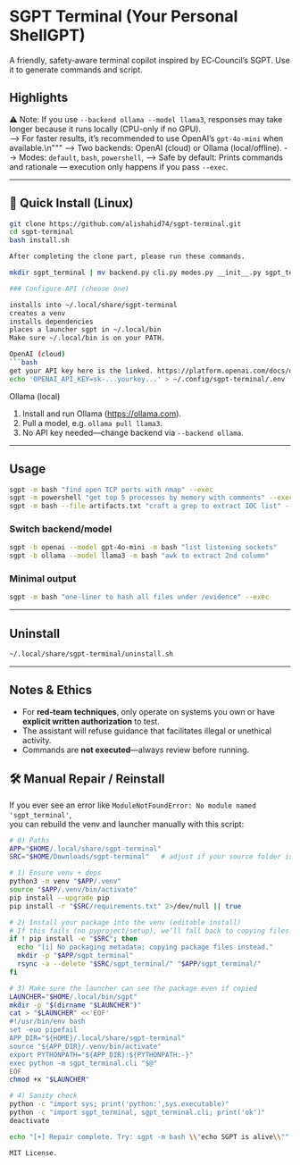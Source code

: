 # SGPT Terminal (Your Personal ShellGPT)

A friendly, safety‑aware terminal copilot inspired by EC‑Council’s SGPT. Use it to generate commands and script.

## Highlights
⚠️ Note: If you use `--backend ollama --model llama3`, responses may take longer because it runs locally (CPU-only if no GPU).  
--> For faster results, it’s recommended to use OpenAI’s `gpt-4o-mini` when available.\n"""
--> Two backends: OpenAI (cloud) or Ollama (local/offline).
--> Modes: `default`, `bash`, `powershell`,
--> Safe by default: Prints commands and rationale — execution only happens if you pass `--exec`.  

---

## 🚀 Quick Install (Linux)

```bash
git clone https://github.com/alishahid74/sgpt-terminal.git
cd sgpt-terminal
bash install.sh

After completing the clone part, please run these commands.

mkdir sgpt_terminal | mv backend.py cli.py modes.py __init__.py sgpt_terminal

### Configure API (choose one)

installs into ~/.local/share/sgpt-terminal
creates a venv
installs dependencies
places a launcher sgpt in ~/.local/bin
Make sure ~/.local/bin is on your PATH.

OpenAI (cloud)  
```bash
get your API key here is the linked. https://platform.openai.com/docs/overview
echo 'OPENAI_API_KEY=sk-...yourkey...' > ~/.config/sgpt-terminal/.env
```

Ollama (local)  
1. Install and run Ollama (https://ollama.com).  
2. Pull a model, e.g. `ollama pull llama3`.  
3. No API key needed—change backend via `--backend ollama`.

---

## Usage

```bash
sgpt -m bash "find open TCP ports with nmap" --exec
sgpt -m powershell "get top 5 processes by memory with comments" --exec
sgpt -m bash --file artifacts.txt "craft a grep to extract IOC list" --exec
```

### Switch backend/model
```bash
sgpt -b openai --model gpt-4o-mini -m bash "list listening sockets"
sgpt -b ollama --model llama3 -m bash "awk to extract 2nd column"
```

### Minimal output
```bash
sgpt -m bash "one-liner to hash all files under /evidence" --exec
```

---

## Uninstall
```bash
~/.local/share/sgpt-terminal/uninstall.sh
```

---

## Notes & Ethics
- For **red‑team techniques**, only operate on systems you own or have **explicit written authorization** to test.
- The assistant will refuse guidance that facilitates illegal or unethical activity.
- Commands are **not executed**—always review before running.


## 🛠 Manual Repair / Reinstall

If you ever see an error like `ModuleNotFoundError: No module named 'sgpt_terminal'`,  
you can rebuild the venv and launcher manually with this script:

```bash
# 0) Paths
APP="$HOME/.local/share/sgpt-terminal"
SRC="$HOME/Downloads/sgpt-terminal"   # adjust if your source folder is elsewhere

# 1) Ensure venv + deps
python3 -m venv "$APP/.venv"
source "$APP/.venv/bin/activate"
pip install --upgrade pip
pip install -r "$SRC/requirements.txt" 2>/dev/null || true

# 2) Install your package into the venv (editable install)
# If this fails (no pyproject/setup), we’ll fall back to copying files.
if ! pip install -e "$SRC"; then
  echo "[i] No packaging metadata; copying package files instead."
  mkdir -p "$APP/sgpt_terminal"
  rsync -a --delete "$SRC/sgpt_terminal/" "$APP/sgpt_terminal/"
fi

# 3) Make sure the launcher can see the package even if copied
LAUNCHER="$HOME/.local/bin/sgpt"
mkdir -p "$(dirname "$LAUNCHER")"
cat > "$LAUNCHER" <<'EOF'
#!/usr/bin/env bash
set -euo pipefail
APP_DIR="${HOME}/.local/share/sgpt-terminal"
source "${APP_DIR}/.venv/bin/activate"
export PYTHONPATH="${APP_DIR}:${PYTHONPATH:-}"
exec python -m sgpt_terminal.cli "$@"
EOF
chmod +x "$LAUNCHER"

# 4) Sanity check
python -c "import sys; print('python:',sys.executable)"
python -c "import sgpt_terminal, sgpt_terminal.cli; print('ok')"
deactivate

echo "[+] Repair complete. Try: sgpt -m bash \\"echo SGPT is alive\\""

MIT License.
